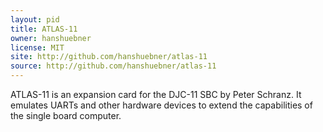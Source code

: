 ```yaml
---
layout: pid
title: ATLAS-11
owner: hanshuebner
license: MIT
site: http://github.com/hanshuebner/atlas-11
source: http://github.com/hanshuebner/atlas-11
---
```

ATLAS-11 is an expansion card for the DJC-11 SBC by Peter Schranz.  It emulates UARTs
and other hardware devices to extend the capabilities of the single board computer.
